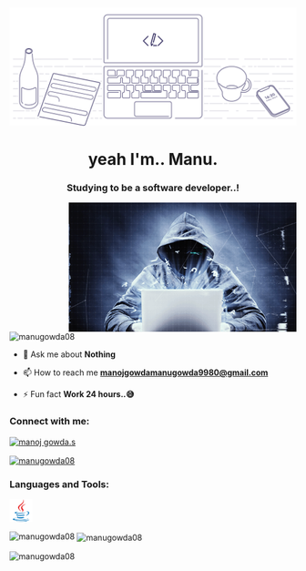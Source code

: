 ![logo](cb-banner.svg)
<h1 align="center">yeah I'm.. Manu.</h1>

<h3 align="center">Studying to be a software developer..!</h3>

<img align="right" width="400" src="2bbf3a52005319.5901123c114f4.gif">

<p align="left"> <img src="https://komarev.com/ghpvc/?username=manugowda08&label=Profile%20views&color=0e75b6&style=flat" alt="manugowda08" /> </p>

- 💬 Ask me about **Nothing**

- 📫 How to reach me **manojgowdamanugowda9980@gmail.com**

- ⚡ Fun fact **Work 24 hours..😅**

<h3 align="left">Connect with me:</h3>

<p align="left">

<a href="https://linkedin.com/in/manoj gowda.s" target="blank"><img align="center" src="https://raw.githubusercontent.com/rahuldkjain/github-profile-readme-generator/master/src/images/icons/Social/linked-in-alt.svg" alt="manoj gowda.s" height="30" width="40" /></a>

<a href="https://instagram.com/manugowda08" target="blank"><img align="center" src="https://raw.githubusercontent.com/rahuldkjain/github-profile-readme-generator/master/src/images/icons/Social/instagram.svg" alt="manugowda08" height="30" width="40" /></a>

</p>

<h3 align="left">Languages and Tools:</h3>

<p align="left"> <a href="https://www.java.com" target="_blank" rel="noreferrer"> <img src="https://raw.githubusercontent.com/devicons/devicon/master/icons/java/java-original.svg" alt="java" width="40" height="40"/> </a> </p>

<p><img align="left" src="https://github-readme-stats.vercel.app/api/top-langs?username=manugowda08&show_icons=true&locale=en&layout=compact" alt="manugowda08" /></p>

<p>&nbsp;<img align="center" src="https://github-readme-stats.vercel.app/api?username=manugowda08&show_icons=true&locale=en" alt="manugowda08" /></p>

<p><img align="center" src="https://github-readme-streak-stats.herokuapp.com/?user=manugowda08&" alt="manugowda08" /></p>

